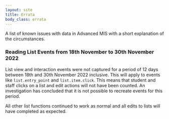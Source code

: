 ```yaml
---
layout: site
title: Errata
body_class: errata
---
```


A list of known issues with data in Advanced MIS with a short explanation of the circumstances.

### Reading List Events from 18th November to 30th November 2022

List view and interaction events were not captured for a period of 12 days between 18th and 30th November 2022 inclusive. This will apply to events like `list.entry_point` and `list.item.click`. This means that student and staff clicks on a list and edit actions will not have been counted. An investigation has concluded that it is not possible to recreate events for this period.

All other list functions continued to work as normal and all edits to lists will have completed as expected.

